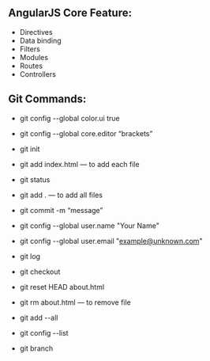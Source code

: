 ## AngularJS Core Feature:

 - Directives 
 - Data binding
 - Filters
 - Modules
 - Routes
 - Controllers


## Git Commands:

- git config --global color.ui true
- git config --global core.editor “brackets”
- git init 
- git add index.html  — to add each file
- git status

- git add . — to add all files
- git commit -m “message”

- git config --global user.name "Your Name"
- git config --global user.email "example@unknown.com"

- git log
- git checkout

- git reset HEAD about.html
- git rm about.html — to remove file

- git add --all

- git config --list

- git branch

